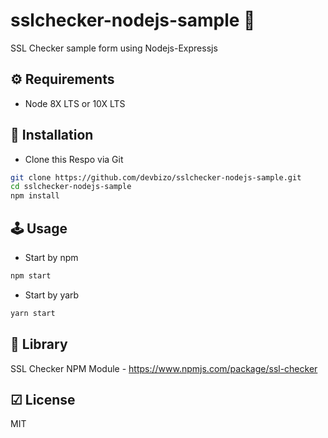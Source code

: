 # sslchecker-nodejs-sample 🔔
SSL Checker sample form using Nodejs-Expressjs

## ⚙ Requirements

- Node 8X LTS or 10X LTS

## 🔧 Installation

- Clone this Respo via Git

```bash
git clone https://github.com/devbizo/sslchecker-nodejs-sample.git
cd sslchecker-nodejs-sample
npm install
```

## 🕹 Usage
- Start by npm
```bash
npm start
```

- Start by yarb
```bash
yarn start
```

## 📖 Library

SSL Checker NPM Module - <https://www.npmjs.com/package/ssl-checker>

## ☑ License

MIT
